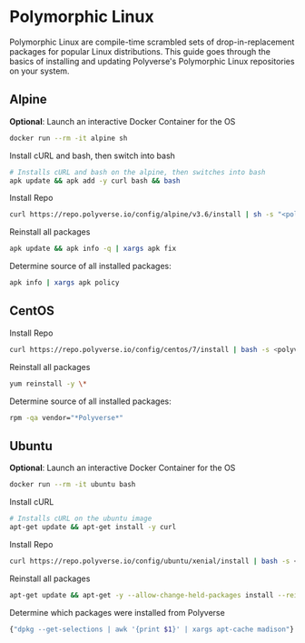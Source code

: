 # Polymorphic Linux

Polymorphic Linux are compile-time scrambled sets of drop-in-replacement packages for popular Linux distributions. This guide goes through the basics of installing and updating Polyverse's Polymorphic Linux repositories on your system.




## Alpine

**Optional**: Launch an interactive Docker Container for the OS

```sh
docker run --rm -it alpine sh
```

Install cURL and bash, then switch into bash

```sh
# Installs cURL and bash on the alpine, then switches into bash
apk update && apk add -y curl bash && bash
```

Install Repo

```sh
curl https://repo.polyverse.io/config/alpine/v3.6/install | sh -s "<polyverse_scrambler_key>"
```

Reinstall all packages

```sh
apk update && apk info -q | xargs apk fix
```

Determine source of all installed packages:

```sh
apk info | xargs apk policy
```






## CentOS

Install Repo

```sh
curl https://repo.polyverse.io/config/centos/7/install | bash -s <polyverse_scrambler_key>
```

Reinstall all packages

```sh
yum reinstall -y \*
```

Determine source of all installed packages:

```sh
rpm -qa vendor="*Polyverse*"
```






## Ubuntu

**Optional**: Launch an interactive Docker Container for the OS

```sh
docker run --rm -it ubuntu bash
```

Install cURL

```sh
# Installs cURL on the ubuntu image
apt-get update && apt-get install -y curl
```

Install Repo

```sh
curl https://repo.polyverse.io/config/ubuntu/xenial/install | bash -s <polyverse_scrambler_key>
```

Reinstall all packages

```sh
apt-get update && apt-get -y --allow-change-held-packages install --reinstall $(dpkg --get-selections | awk '{'{'}print $1{'}'}')
```

Determine which packages were installed from Polyverse

```sh
{"dpkg --get-selections | awk '{print $1}' | xargs apt-cache madison"}
```
